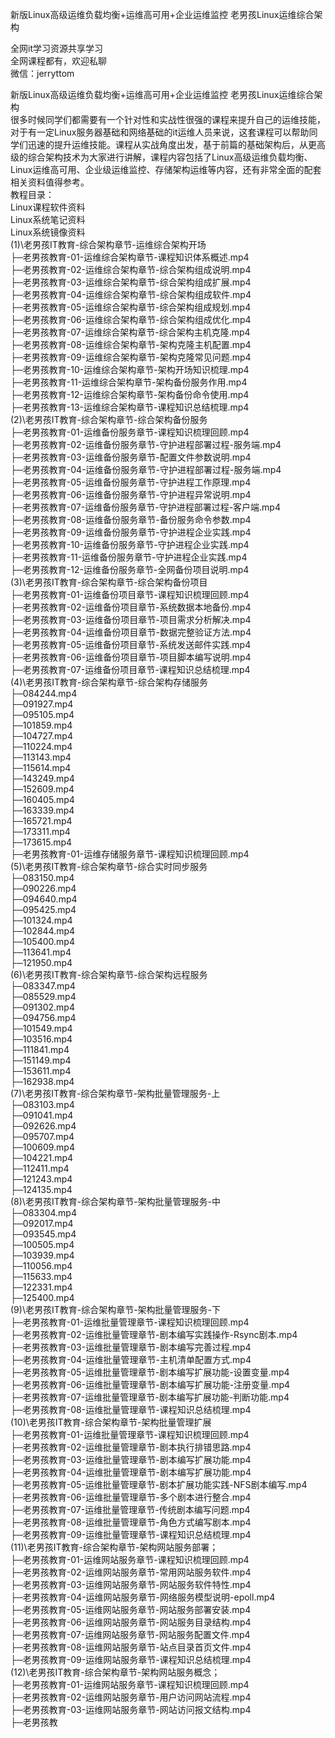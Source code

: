 新版Linux高级运维负载均衡+运维高可用+企业运维监控 老男孩Linux运维综合架构

全网it学习资源共享学习<br>全网课程都有，欢迎私聊<br>微信：jerryttom<br>

新版Linux高级运维负载均衡+运维高可用+企业运维监控 老男孩Linux运维综合架构<br> 很多时候同学们都需要有一个针对性和实战性很强的课程来提升自己的运维技能，对于有一定Linux服务器基础和网络基础的it运维人员来说，这套课程可以帮助同学们迅速的提升运维技能。课程从实战角度出发，基于前篇的基础架构后，从更高级的综合架构技术为大家进行讲解，课程内容包括了Linux高级运维负载均衡、Linux运维高可用、企业级运维监控、存储架构运维等内容，还有非常全面的配套相关资料值得参考。<br> 教程目录：<br> Linux课程软件资料<br> Linux系统笔记资料<br> Linux系统镜像资料<br> (1)\老男孩IT教育-综合架构章节-运维综合架构开场<br> ├─老男孩教育-01-运维综合架构章节-课程知识体系概述.mp4<br> ├─老男孩教育-02-运维综合架构章节-综合架构组成说明.mp4<br> ├─老男孩教育-03-运维综合架构章节-综合架构组成扩展.mp4<br> ├─老男孩教育-04-运维综合架构章节-综合架构组成软件.mp4<br> ├─老男孩教育-05-运维综合架构章节-综合架构组成规划.mp4<br> ├─老男孩教育-06-运维综合架构章节-综合架构组成优化.mp4<br> ├─老男孩教育-07-运维综合架构章节-综合架构主机克隆.mp4<br> ├─老男孩教育-08-运维综合架构章节-架构克隆主机配置.mp4<br> ├─老男孩教育-09-运维综合架构章节-架构克隆常见问题.mp4<br> ├─老男孩教育-10-运维综合架构章节-架构开场知识梳理.mp4<br> ├─老男孩教育-11-运维综合架构章节-架构备份服务作用.mp4<br> ├─老男孩教育-12-运维综合架构章节-架构备份命令使用.mp4<br> ├─老男孩教育-13-运维综合架构章节-课程知识总结梳理.mp4<br> (2)\老男孩IT教育-综合架构章节-综合架构备份服务<br> ├─老男孩教育-01-运维备份服务章节-课程知识梳理回顾.mp4<br> ├─老男孩教育-02-运维备份服务章节-守护进程部署过程-服务端.mp4<br> ├─老男孩教育-03-运维备份服务章节-配置文件参数说明.mp4<br> ├─老男孩教育-04-运维备份服务章节-守护进程部署过程-服务端.mp4<br> ├─老男孩教育-05-运维备份服务章节-守护进程工作原理.mp4<br> ├─老男孩教育-06-运维备份服务章节-守护进程异常说明.mp4<br> ├─老男孩教育-07-运维备份服务章节-守护进程部署过程-客户端.mp4<br> ├─老男孩教育-08-运维备份服务章节-备份服务命令参数.mp4<br> ├─老男孩教育-09-运维备份服务章节-守护进程企业实践.mp4<br> ├─老男孩教育-10-运维备份服务章节-守护进程企业实践.mp4<br> ├─老男孩教育-11-运维备份服务章节-守护进程企业实践.mp4<br> ├─老男孩教育-12-运维备份服务章节-全网备份项目说明.mp4<br> (3)\老男孩IT教育-综合架构章节-综合架构备份项目<br> ├─老男孩教育-01-运维备份项目章节-课程知识梳理回顾.mp4<br> ├─老男孩教育-02-运维备份项目章节-系统数据本地备份.mp4<br> ├─老男孩教育-03-运维备份项目章节-项目需求分析解决.mp4<br> ├─老男孩教育-04-运维备份项目章节-数据完整验证方法.mp4<br> ├─老男孩教育-05-运维备份项目章节-系统发送邮件实践.mp4<br> ├─老男孩教育-06-运维备份项目章节-项目脚本编写说明.mp4<br> ├─老男孩教育-07-运维备份项目章节-课程知识总结梳理.mp4<br> (4)\老男孩IT教育-综合架构章节-综合架构存储服务<br> ├─084244.mp4<br> ├─091927.mp4<br> ├─095105.mp4<br> ├─101859.mp4<br> ├─104727.mp4<br> ├─110224.mp4<br> ├─113143.mp4<br> ├─115614.mp4<br> ├─143249.mp4<br> ├─152609.mp4<br> ├─160405.mp4<br> ├─163339.mp4<br> ├─165721.mp4<br> ├─173311.mp4<br> ├─173615.mp4<br> ├─老男孩教育-01-运维存储服务章节-课程知识梳理回顾.mp4<br> (5)\老男孩IT教育-综合架构章节-综合实时同步服务<br> ├─083150.mp4<br> ├─090226.mp4<br> ├─094640.mp4<br> ├─095425.mp4<br> ├─101324.mp4<br> ├─102844.mp4<br> ├─105400.mp4<br> ├─113641.mp4<br> ├─121950.mp4<br> (6)\老男孩IT教育-综合架构章节-综合架构远程服务<br> ├─083347.mp4<br> ├─085529.mp4<br> ├─091302.mp4<br> ├─094756.mp4<br> ├─101549.mp4<br> ├─103516.mp4<br> ├─111841.mp4<br> ├─151149.mp4<br> ├─153611.mp4<br> ├─162938.mp4<br> (7)\老男孩IT教育-综合架构章节-架构批量管理服务-上<br> ├─083103.mp4<br> ├─091041.mp4<br> ├─092626.mp4<br> ├─095707.mp4<br> ├─100609.mp4<br> ├─104221.mp4<br> ├─112411.mp4<br> ├─121243.mp4<br> ├─124135.mp4<br> (8)\老男孩IT教育-综合架构章节-架构批量管理服务-中<br> ├─083304.mp4<br> ├─092017.mp4<br> ├─093545.mp4<br> ├─100505.mp4<br> ├─103939.mp4<br> ├─110056.mp4<br> ├─115633.mp4<br> ├─122331.mp4<br> ├─125400.mp4<br> (9)\老男孩IT教育-综合架构章节-架构批量管理服务-下<br> ├─老男孩教育-01-运维批量管理章节-课程知识梳理回顾.mp4<br> ├─老男孩教育-02-运维批量管理章节-剧本编写实践操作-Rsync剧本.mp4<br> ├─老男孩教育-03-运维批量管理章节-剧本编写完善过程.mp4<br> ├─老男孩教育-04-运维批量管理章节-主机清单配置方式.mp4<br> ├─老男孩教育-05-运维批量管理章节-剧本编写扩展功能-设置变量.mp4<br> ├─老男孩教育-06-运维批量管理章节-剧本编写扩展功能-注册变量.mp4<br> ├─老男孩教育-07-运维批量管理章节-剧本编写扩展功能-判断功能.mp4<br> ├─老男孩教育-08-运维批量管理章节-课程知识总结梳理.mp4<br> (10)\老男孩IT教育-综合架构章节-架构批量管理扩展<br> ├─老男孩教育-01-运维批量管理章节-课程知识梳理回顾.mp4<br> ├─老男孩教育-02-运维批量管理章节-剧本执行排错思路.mp4<br> ├─老男孩教育-03-运维批量管理章节-剧本编写扩展功能.mp4<br> ├─老男孩教育-04-运维批量管理章节-剧本编写扩展功能.mp4<br> ├─老男孩教育-05-运维批量管理章节-剧本扩展功能实践-NFS剧本编写.mp4<br> ├─老男孩教育-06-运维批量管理章节-多个剧本进行整合.mp4<br> ├─老男孩教育-07-运维批量管理章节-传统剧本编写问题.mp4<br> ├─老男孩教育-08-运维批量管理章节-角色方式编写剧本.mp4<br> ├─老男孩教育-09-运维批量管理章节-课程知识总结梳理.mp4<br> (11)\老男孩IT教育-综合架构章节-架构网站服务部署；<br> ├─老男孩教育-01-运维网站服务章节-课程知识梳理回顾.mp4<br> ├─老男孩教育-02-运维网站服务章节-常用网站服务软件.mp4<br> ├─老男孩教育-03-运维网站服务章节-网站服务软件特性.mp4<br> ├─老男孩教育-04-运维网站服务章节-网络服务模型说明-epoll.mp4<br> ├─老男孩教育-05-运维网站服务章节-网站服务部署安装.mp4<br> ├─老男孩教育-06-运维网站服务章节-网站服务目录结构.mp4<br> ├─老男孩教育-07-运维网站服务章节-网站服务配置文件.mp4<br> ├─老男孩教育-08-运维网站服务章节-站点目录首页文件.mp4<br> ├─老男孩教育-09-运维网站服务章节-课程知识总结梳理.mp4<br> (12)\老男孩IT教育-综合架构章节-架构网站服务概念；<br> ├─老男孩教育-01-运维网站服务章节-课程知识梳理回顾.mp4<br> ├─老男孩教育-02-运维网站服务章节-用户访问网站流程.mp4<br> ├─老男孩教育-03-运维网站服务章节-网站访问报文结构.mp4<br> ├─老男孩教